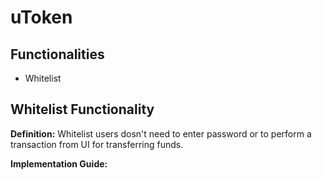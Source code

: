 # uToken

## Functionalities

- Whitelist

## Whitelist Functionality

**Definition:** Whitelist users dosn't need to enter password or to perform a transaction from UI for transferring funds.

**Implementation Guide:**
